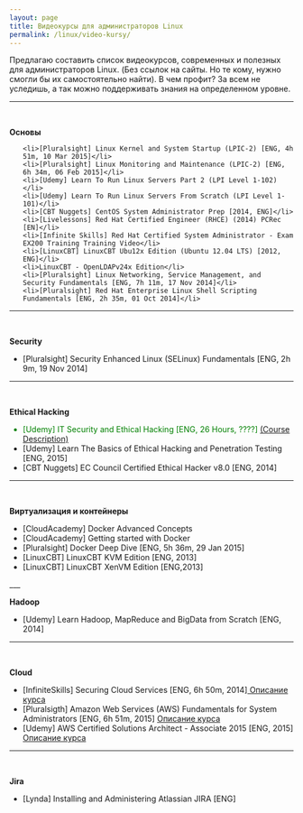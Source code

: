 ```yaml
---
layout: page
title: Видеокурсы для администраторов Linux
permalink: /linux/video-kursy/
---
```



Предлагаю составить список видеокурсов, современных и полезных для администраторов Linux. (Без ссылок на сайты. Но те кому, нужно смогли бы их самостоятельно найти). В чем профит? За всем не уследишь, а так можно поддерживать знания на определенном уровне.

___

<br/> 

**Основы**

<ul>


    <li>[Pluralsight] Linux Kernel and System Startup (LPIC-2) [ENG, 4h 51m, 10 Mar 2015]</li>
    <li>[Pluralsight] Linux Monitoring and Maintenance (LPIC-2) [ENG, 6h 34m, 06 Feb 2015]</li>
    <li>[Udemy] Learn To Run Linux Servers Part 2 (LPI Level 1-102)</li>
    <li>[Udemy] Learn To Run Linux Servers From Scratch (LPI Level 1-101)</li>
    <li>[CBT Nuggets] CentOS System Administrator Prep [2014, ENG]</li>
    <li>[Livelessons] Red Hat Certified Engineer (RHCE) (2014) PCRec [EN]</li>
    <li>[Infinite Skills] Red Hat Certified System Administrator - Exam EX200 Training Training Video</li>
    <li>[LinuxCBT] LinuxCBT Ubu12x Edition (Ubuntu 12.04 LTS) [2012, ENG]</li>
    <li>LinuxCBT - OpenLDAPv24x Edition</li>
    <li>[Pluralsight] Linux Networking, Service Management, and Security Fundamentals [ENG, 7h 11m, 17 Nov 2014]</li>
    <li>[Pluralsight] Red Hat Enterprise Linux Shell Scripting Fundamentals [ENG, 2h 35m, 01 Oct 2014]</li>
</ul>

___

<br/> 

**Security**

<ul>
    <li>[Pluralsight] Security Enhanced Linux (SELinux) Fundamentals [ENG, 2h 9m, 19 Nov 2014]</li>
</ul>

___

<br/> 

**Ethical Hacking**

<ul>
<li style="color:green">[Udemy] IT Security and Ethical Hacking [ENG, 26 Hours, ????] <a href="https://www.udemy.com/it-security-and-ethical-hacking/">(Course Description)</a></li>
    <li>[Udemy] Learn The Basics of Ethical Hacking and Penetration Testing [ENG, 2015]</li>
    <li>[CBT Nuggets] EC Council Certified Ethical Hacker v8.0 [ENG, 2014]</li>
</ul>

___

<br/> 

**Виртуализация и контейнеры**

<ul>
    <li>[CloudAcademy] Docker Advanced Concepts</li>
    <li>[CloudAcademy] Getting started with Docker</li>
    <li>[Pluralsight] Docker Deep Dive [ENG, 5h 36m, 29 Jan 2015]</li>
    <li>[LinuxCBT] LinuxCBT KVM Edition [ENG, 2013]</li>
    <li>[LinuxCBT] LinuxCBT XenVM Edition [ENG,2013]</li>
</ul>
___

<br/> 

**Hadoop**

<ul>
    <li>[Udemy] Learn Hadoop, MapReduce and BigData from Scratch [ENG, 2014]</li>
</ul>


___

<br/> 

**Cloud**

<ul>
    <li>[InfiniteSkills] Securing Cloud Services [ENG, 6h 50m, 2014]<a href="http://www.infiniteskills.com/training/securing-cloud-services.html"> Описание курса</a></li>
    <li>[Pluralsigth] Amazon Web Services (AWS) Fundamentals for System Administrators [ENG, 6h 51m, 2015] <a href="http://www.pluralsight.com/courses/aws-system-admin-fundamentals"> Описание курса</a></li>
    <li>[Udemy] AWS Certified Solutions Architect - Associate 2015 [ENG, 2015] <a href="https://www.udemy.com/aws-certified-solutions-architect-associate-level-2014/"> Описание курса</a></li>
</ul>

___

<br/> 

**Jira**

<ul>
    <li>[Lynda] Installing and Administering Atlassian JIRA [ENG]</li>
</ul>
